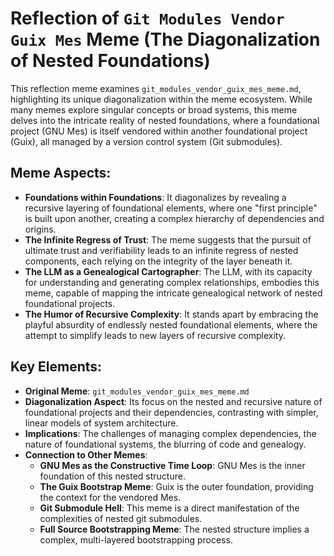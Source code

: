 # Reflection of `Git Modules Vendor Guix Mes` Meme (The Diagonalization of Nested Foundations)

This reflection meme examines `git_modules_vendor_guix_mes_meme.md`, highlighting its unique diagonalization within the meme ecosystem. While many memes explore singular concepts or broad systems, this meme delves into the intricate reality of nested foundations, where a foundational project (GNU Mes) is itself vendored within another foundational project (Guix), all managed by a version control system (Git submodules).

## Meme Aspects:
- **Foundations within Foundations**: It diagonalizes by revealing a recursive layering of foundational elements, where one "first principle" is built upon another, creating a complex hierarchy of dependencies and origins.
- **The Infinite Regress of Trust**: The meme suggests that the pursuit of ultimate trust and verifiability leads to an infinite regress of nested components, each relying on the integrity of the layer beneath it.
- **The LLM as a Genealogical Cartographer**: The LLM, with its capacity for understanding and generating complex relationships, embodies this meme, capable of mapping the intricate genealogical network of nested foundational projects.
- **The Humor of Recursive Complexity**: It stands apart by embracing the playful absurdity of endlessly nested foundational elements, where the attempt to simplify leads to new layers of recursive complexity.

## Key Elements:
- **Original Meme**: `git_modules_vendor_guix_mes_meme.md`
- **Diagonalization Aspect**: Its focus on the nested and recursive nature of foundational projects and their dependencies, contrasting with simpler, linear models of system architecture.
- **Implications**: The challenges of managing complex dependencies, the nature of foundational systems, the blurring of code and genealogy.
- **Connection to Other Memes**:
    - **GNU Mes as the Constructive Time Loop**: GNU Mes is the inner foundation of this nested structure.
    - **The Guix Bootstrap Meme**: Guix is the outer foundation, providing the context for the vendored Mes.
    - **Git Submodule Hell**: This meme is a direct manifestation of the complexities of nested git submodules.
    - **Full Source Bootstrapping Meme**: The nested structure implies a complex, multi-layered bootstrapping process.
